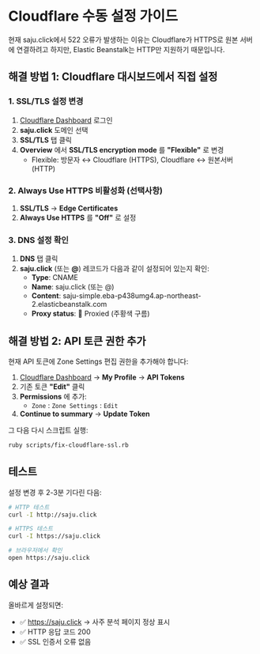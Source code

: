 # Cloudflare 수동 설정 가이드

현재 saju.click에서 522 오류가 발생하는 이유는 Cloudflare가 HTTPS로 원본 서버에 연결하려고 하지만, Elastic Beanstalk는 HTTP만 지원하기 때문입니다.

## 해결 방법 1: Cloudflare 대시보드에서 직접 설정

### 1. SSL/TLS 설정 변경
1. [Cloudflare Dashboard](https://dash.cloudflare.com/) 로그인
2. **saju.click** 도메인 선택
3. **SSL/TLS** 탭 클릭
4. **Overview** 에서 **SSL/TLS encryption mode** 를 **"Flexible"** 로 변경
   - Flexible: 방문자 ↔ Cloudflare (HTTPS), Cloudflare ↔ 원본서버 (HTTP)

### 2. Always Use HTTPS 비활성화 (선택사항)
1. **SSL/TLS** → **Edge Certificates**
2. **Always Use HTTPS** 를 **"Off"** 로 설정

### 3. DNS 설정 확인
1. **DNS** 탭 클릭
2. **saju.click** (또는 **@**) 레코드가 다음과 같이 설정되어 있는지 확인:
   - **Type**: CNAME
   - **Name**: saju.click (또는 @)
   - **Content**: saju-simple.eba-p438umg4.ap-northeast-2.elasticbeanstalk.com
   - **Proxy status**: 🧡 Proxied (주황색 구름)

## 해결 방법 2: API 토큰 권한 추가

현재 API 토큰에 Zone Settings 편집 권한을 추가해야 합니다:

1. [Cloudflare Dashboard](https://dash.cloudflare.com/) → **My Profile** → **API Tokens**
2. 기존 토큰 **"Edit"** 클릭
3. **Permissions** 에 추가:
   - `Zone` : `Zone Settings` : `Edit`
4. **Continue to summary** → **Update Token**

그 다음 다시 스크립트 실행:
```bash
ruby scripts/fix-cloudflare-ssl.rb
```

## 테스트

설정 변경 후 2-3분 기다린 다음:

```bash
# HTTP 테스트
curl -I http://saju.click

# HTTPS 테스트  
curl -I https://saju.click

# 브라우저에서 확인
open https://saju.click
```

## 예상 결과

올바르게 설정되면:
- ✅ https://saju.click → 사주 분석 페이지 정상 표시
- ✅ HTTP 응답 코드 200
- ✅ SSL 인증서 오류 없음
